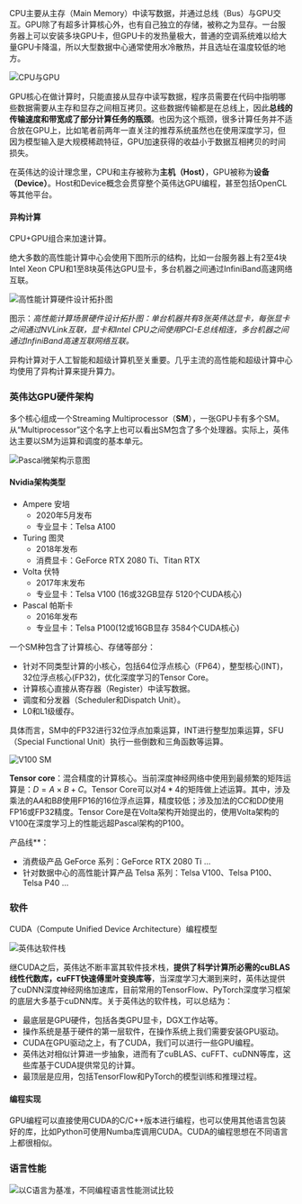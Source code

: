 CPU主要从主存（Main Memory）中读写数据，并通过总线（Bus）与GPU交互。GPU除了有超多计算核心外，也有自己独立的存储，被称之为显存。一台服务器上可以安装多块GPU卡，但GPU卡的发热量极大，普通的空调系统难以给大量GPU卡降温，所以大型数据中心通常使用水冷散热，并且选址在温度较低的地方。

![CPU与GPU](imags/cpu-and-gpu-caaad1bd9295e199d60b8b86e4bf8a76.png)

GPU核心在做计算时，只能直接从显存中读写数据，程序员需要在代码中指明哪些数据需要从主存和显存之间相互拷贝。这些数据传输都是在总线上，因此**总线的传输速度和带宽成了部分计算任务的瓶颈**。也因为这个瓶颈，很多计算任务并不适合放在GPU上，比如笔者前两年一直关注的推荐系统虽然也在使用深度学习，但因为模型输入是大规模稀疏特征，GPU加速获得的收益小于数据互相拷贝的时间损失。



在英伟达的设计理念里，CPU和主存被称为**主机（Host）**，GPU被称为**设备（Device）**。Host和Device概念会贯穿整个英伟达GPU编程，甚至包括OpenCL等其他平台。

#### 异构计算

CPU+GPU组合来加速计算。

绝大多数的高性能计算中心会使用下图所示的结构，比如一台服务器上有2至4块Intel Xeon CPU和1至8块英伟达GPU显卡，多台机器之间通过InfiniBand高速网络互联。

![高性能计算硬件设计拓扑图](imags/block-diagram-Tesla-V100-bf2342af25364038bbb321ee2202871d.jpg)

图示：*高性能计算场景硬件设计拓扑图：单台机器共有8张英伟达显卡，每张显卡之间通过NVLink互联，显卡和Intel CPU之间使用PCI-E总线相连，多台机器之间通过InfiniBand高速互联网络互联。*

异构计算对于人工智能和超级计算机至关重要。几乎主流的高性能和超级计算中心均使用了异构计算来提升算力。

### 英伟达GPU硬件架构

多个核心组成一个Streaming Multiprocessor（**SM**），一张GPU卡有多个SM。从“Multiprocessor”这个名字上也可以看出SM包含了多个处理器。实际上，英伟达主要以SM为运算和调度的基本单元。

![Pascal微架构示意图](imags/pascal-microarch-2bbe859e7bcbccc2f8cbc67a97961725.png)

#### Nvidia架构类型

- Ampere 安培
  - 2020年5月发布
  - 专业显卡：Telsa A100
- Turing 图灵
  - 2018年发布
  - 消费显卡：GeForce RTX 2080 Ti、Titan RTX
- Volta 伏特
  - 2017年末发布
  - 专业显卡：Telsa V100 (16或32GB显存 5120个CUDA核心)
- Pascal 帕斯卡
  - 2016年发布
  - 专业显卡：Telsa P100(12或16GB显存 3584个CUDA核心)

一个SM种包含了计算核心、存储等部分：

- 针对不同类型计算的小核心，包括64位浮点核心（FP64），整型核心(INT)，32位浮点核心(FP32)，优化深度学习的Tensor Core。
- 计算核心直接从寄存器（Register）中读写数据。
- 调度和分发器（Scheduler和Dispatch Unit）。
- L0和L1级缓存。

具体而言，SM中的FP32进行32位浮点加乘运算，INT进行整型加乘运算，SFU（Special Functional Unit）执行一些倒数和三角函数等运算。

![V100 SM](imags/v100-sm-1d96063ed33f6cd240f91b875d4d448a.png)



**Tensor core**：混合精度的计算核心。当前深度神经网络中使用到最频繁的矩阵运算是：$D = A \times B + C$。Tensor Core可以对$4*4$的矩阵做上述运算。其中，涉及乘法的A*A*和B*B*使用FP16的16位浮点运算，精度较低；涉及加法的C*C*和D*D*使用FP16或FP32精度。Tensor Core是在Volta架构开始提出的，使用Volta架构的V100在深度学习上的性能远超Pascal架构的P100。

产品线**：

- 消费级产品 GeForce 系列：GeForce RTX 2080 Ti ...
- 针对数据中心的高性能计算产品 Telsa 系列：Telsa V100、Telsa P100、Telsa P40 ...

### 软件

CUDA（Compute Unified Device Architecture）编程模型

![英伟达软件栈](imags/GPU-software-stack-2a9f633abc80a6c0472617177b57f356.png)

继CUDA之后，英伟达不断丰富其软件技术栈，**提供了科学计算所必需的cuBLAS线性代数库，cuFFT快速傅里叶变换库等**，当深度学习大潮到来时，英伟达提供了cuDNN深度神经网络加速库，目前常用的TensorFlow、PyTorch深度学习框架的底层大多基于cuDNN库。关于英伟达的软件栈，可以总结为：

- 最底层是GPU硬件，包括各类GPU显卡，DGX工作站等。
- 操作系统是基于硬件的第一层软件，在操作系统上我们需要安装GPU驱动。
- CUDA在GPU驱动之上，有了CUDA，我们可以进行一些GPU编程。
- 英伟达对相似计算进一步抽象，进而有了cuBLAS、cuFFT、cuDNN等库，这些库基于CUDA提供常见的计算。
- 最顶层是应用，包括TensorFlow和PyTorch的模型训练和推理过程。

#### 编程实现

GPU编程可以直接使用CUDA的C/C++版本进行编程，也可以使用其他语言包装好的库，比如Python可使用Numba库调用CUDA。CUDA的编程思想在不同语言上都很相似。



### 语言性能

![以C语言为基准，不同编程语言性能测试比较](imags/benchmarks-languages-055f9ace627f76c4fa045e948cd4976a.png)